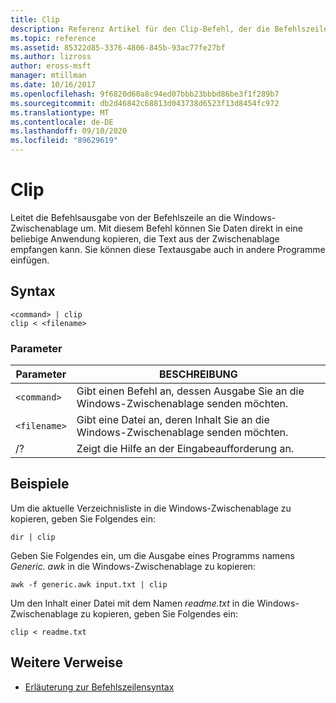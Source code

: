 ```yaml
---
title: Clip
description: Referenz Artikel für den Clip-Befehl, der die Befehlszeile von der Befehlszeile an die Windows-Zwischenablage umleitet.
ms.topic: reference
ms.assetid: 85322d85-3376-4806-845b-93ac77fe27bf
ms.author: lizross
author: eross-msft
manager: mtillman
ms.date: 10/16/2017
ms.openlocfilehash: 9f6820d60a8c94ed07bbb23bbbd86be3f1f289b7
ms.sourcegitcommit: db2d46842c68813d043738d6523f13d8454fc972
ms.translationtype: MT
ms.contentlocale: de-DE
ms.lasthandoff: 09/10/2020
ms.locfileid: "89629619"
---
```

# <a name="clip"></a>Clip

Leitet die Befehlsausgabe von der Befehlszeile an die Windows-Zwischenablage um. Mit diesem Befehl können Sie Daten direkt in eine beliebige Anwendung kopieren, die Text aus der Zwischenablage empfangen kann. Sie können diese Textausgabe auch in andere Programme einfügen.

## <a name="syntax"></a>Syntax

```
<command> | clip
clip < <filename>
```

### <a name="parameters"></a>Parameter

| Parameter | BESCHREIBUNG |
| --------- | ----------- |
| `<command>` | Gibt einen Befehl an, dessen Ausgabe Sie an die Windows-Zwischenablage senden möchten. |
| `<filename>` | Gibt eine Datei an, deren Inhalt Sie an die Windows-Zwischenablage senden möchten. |
| /? | Zeigt die Hilfe an der Eingabeaufforderung an. |

## <a name="examples"></a>Beispiele

Um die aktuelle Verzeichnisliste in die Windows-Zwischenablage zu kopieren, geben Sie Folgendes ein:

```
dir | clip
```

Geben Sie Folgendes ein, um die Ausgabe eines Programms namens *Generic. awk* in die Windows-Zwischenablage zu kopieren:

```
awk -f generic.awk input.txt | clip
```

Um den Inhalt einer Datei mit dem Namen *readme.txt* in die Windows-Zwischenablage zu kopieren, geben Sie Folgendes ein:

```
clip < readme.txt
```

## <a name="additional-references"></a>Weitere Verweise

- [Erläuterung zur Befehlszeilensyntax](command-line-syntax-key.md)